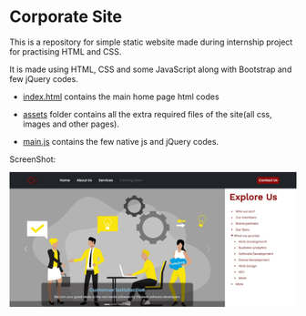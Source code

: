 # Corporate Site

This is a repository for simple static website made during internship project for practising HTML and CSS.

It is made using HTML, CSS and some JavaScript along with Bootstrap and few jQuery codes.


- [index.html](https://github.com/sthsuyash/Corporate-Site/blob/main/index.html) contains the main home page html codes

- [assets](https://github.com/sthsuyash/Corporate-Site/tree/main/assets) folder contains all the extra required files of the site(all css, images and other pages).

- [main.js](https://github.com/sthsuyash/Corporate-Site/tree/main/main.js) contains the few native js and jQuery codes.

ScreenShot:

![ScreenShot of Home Page](assets/images/ss.jpg)

